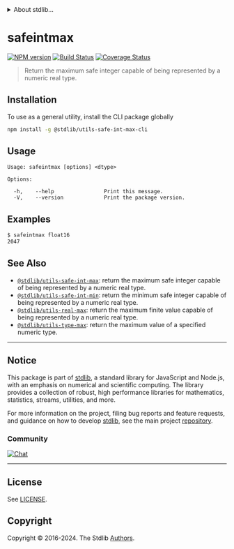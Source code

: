 <!--

@license Apache-2.0

Copyright (c) 2018 The Stdlib Authors.

Licensed under the Apache License, Version 2.0 (the "License");
you may not use this file except in compliance with the License.
You may obtain a copy of the License at

   http://www.apache.org/licenses/LICENSE-2.0

Unless required by applicable law or agreed to in writing, software
distributed under the License is distributed on an "AS IS" BASIS,
WITHOUT WARRANTIES OR CONDITIONS OF ANY KIND, either express or implied.
See the License for the specific language governing permissions and
limitations under the License.

-->


<details>
  <summary>
    About stdlib...
  </summary>
  <p>We believe in a future in which the web is a preferred environment for numerical computation. To help realize this future, we've built stdlib. stdlib is a standard library, with an emphasis on numerical and scientific computation, written in JavaScript (and C) for execution in browsers and in Node.js.</p>
  <p>The library is fully decomposable, being architected in such a way that you can swap out and mix and match APIs and functionality to cater to your exact preferences and use cases.</p>
  <p>When you use stdlib, you can be absolutely certain that you are using the most thorough, rigorous, well-written, studied, documented, tested, measured, and high-quality code out there.</p>
  <p>To join us in bringing numerical computing to the web, get started by checking us out on <a href="https://github.com/stdlib-js/stdlib">GitHub</a>, and please consider <a href="https://opencollective.com/stdlib">financially supporting stdlib</a>. We greatly appreciate your continued support!</p>
</details>

# safeintmax

[![NPM version][npm-image]][npm-url] [![Build Status][test-image]][test-url] [![Coverage Status][coverage-image]][coverage-url] <!-- [![dependencies][dependencies-image]][dependencies-url] -->

> Return the maximum safe integer capable of being represented by a numeric real type.

<!-- Section to include introductory text. Make sure to keep an empty line after the intro `section` element and another before the `/section` close. -->

<section class="intro">

</section>

<!-- /.intro -->

<!-- Package usage documentation. -->





<!-- Package usage notes. Make sure to keep an empty line after the `section` element and another before the `/section` close. -->



<!-- Package usage examples. -->



<!-- Section for describing a command-line interface. -->



<section class="cli">



<section class="installation">

## Installation

To use as a general utility, install the CLI package globally

```bash
npm install -g @stdlib/utils-safe-int-max-cli
```

</section>
<!-- CLI usage documentation. -->


<section class="usage">

## Usage

```text
Usage: safeintmax [options] <dtype>

Options:

  -h,    --help                Print this message.
  -V,    --version             Print the package version.
```

</section>

<!-- /.usage -->

<!-- CLI usage notes. Make sure to keep an empty line after the `section` element and another before the `/section` close. -->

<section class="notes">

</section>

<!-- /.notes -->

<!-- CLI usage examples. -->

<section class="examples">

## Examples

```bash
$ safeintmax float16
2047
```

</section>

<!-- /.examples -->

</section>

<!-- /.cli -->

<!-- Section to include cited references. If references are included, add a horizontal rule *before* the section. Make sure to keep an empty line after the `section` element and another before the `/section` close. -->

<section class="references">

</section>

<!-- /.references -->

<!-- Section for related `stdlib` packages. Do not manually edit this section, as it is automatically populated. -->

<section class="related">

## See Also

-   <span class="package-name">[`@stdlib/utils-safe-int-max`][@stdlib/utils-safe-int-max]</span><span class="delimiter">: </span><span class="description">return the maximum safe integer capable of being represented by a numeric real type.</span>
-   <span class="package-name">[`@stdlib/utils-safe-int-min`][@stdlib/utils/safe-int-min]</span><span class="delimiter">: </span><span class="description">return the minimum safe integer capable of being represented by a numeric real type.</span>
-   <span class="package-name">[`@stdlib/utils-real-max`][@stdlib/utils/real-max]</span><span class="delimiter">: </span><span class="description">return the maximum finite value capable of being represented by a numeric real type.</span>
-   <span class="package-name">[`@stdlib/utils-type-max`][@stdlib/utils/type-max]</span><span class="delimiter">: </span><span class="description">return the maximum value of a specified numeric type.</span>

</section>

<!-- /.related -->

<!-- Section for all links. Make sure to keep an empty line after the `section` element and another before the `/section` close. -->


<section class="main-repo" >

* * *

## Notice

This package is part of [stdlib][stdlib], a standard library for JavaScript and Node.js, with an emphasis on numerical and scientific computing. The library provides a collection of robust, high performance libraries for mathematics, statistics, streams, utilities, and more.

For more information on the project, filing bug reports and feature requests, and guidance on how to develop [stdlib][stdlib], see the main project [repository][stdlib].

### Community

[![Chat][chat-image]][chat-url]

---

## License

See [LICENSE][stdlib-license].


## Copyright

Copyright &copy; 2016-2024. The Stdlib [Authors][stdlib-authors].

</section>

<!-- /.stdlib -->

<!-- Section for all links. Make sure to keep an empty line after the `section` element and another before the `/section` close. -->

<section class="links">

[npm-image]: http://img.shields.io/npm/v/@stdlib/utils-safe-int-max-cli.svg
[npm-url]: https://npmjs.org/package/@stdlib/utils-safe-int-max-cli

[test-image]: https://github.com/stdlib-js/utils-safe-int-max/actions/workflows/test.yml/badge.svg?branch=v0.2.0
[test-url]: https://github.com/stdlib-js/utils-safe-int-max/actions/workflows/test.yml?query=branch:v0.2.0

[coverage-image]: https://img.shields.io/codecov/c/github/stdlib-js/utils-safe-int-max/main.svg
[coverage-url]: https://codecov.io/github/stdlib-js/utils-safe-int-max?branch=main

<!--

[dependencies-image]: https://img.shields.io/david/stdlib-js/utils-safe-int-max.svg
[dependencies-url]: https://david-dm.org/stdlib-js/utils-safe-int-max/main

-->

[chat-image]: https://img.shields.io/gitter/room/stdlib-js/stdlib.svg
[chat-url]: https://app.gitter.im/#/room/#stdlib-js_stdlib:gitter.im

[stdlib]: https://github.com/stdlib-js/stdlib

[stdlib-authors]: https://github.com/stdlib-js/stdlib/graphs/contributors

[cli-section]: https://github.com/stdlib-js/utils-safe-int-max#cli
[cli-url]: https://github.com/stdlib-js/utils-safe-int-max/tree/cli
[@stdlib/utils-safe-int-max]: https://github.com/stdlib-js/utils-safe-int-max/tree/main

[umd]: https://github.com/umdjs/umd
[es-module]: https://developer.mozilla.org/en-US/docs/Web/JavaScript/Guide/Modules

[deno-url]: https://github.com/stdlib-js/utils-safe-int-max/tree/deno
[deno-readme]: https://github.com/stdlib-js/utils-safe-int-max/blob/deno/README.md
[umd-url]: https://github.com/stdlib-js/utils-safe-int-max/tree/umd
[umd-readme]: https://github.com/stdlib-js/utils-safe-int-max/blob/umd/README.md
[esm-url]: https://github.com/stdlib-js/utils-safe-int-max/tree/esm
[esm-readme]: https://github.com/stdlib-js/utils-safe-int-max/blob/esm/README.md
[branches-url]: https://github.com/stdlib-js/utils-safe-int-max/blob/main/branches.md

[stdlib-license]: https://raw.githubusercontent.com/stdlib-js/utils-safe-int-max/main/LICENSE

<!-- <related-links> -->

[@stdlib/utils/safe-int-min]: https://github.com/stdlib-js/utils-safe-int-min

[@stdlib/utils/real-max]: https://github.com/stdlib-js/utils-real-max

[@stdlib/utils/type-max]: https://github.com/stdlib-js/utils-type-max

<!-- </related-links> -->

</section>

<!-- /.links -->
